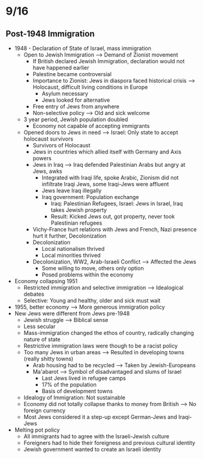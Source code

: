# 9/16
## Post-1948 Immigration
- 1948 - Declaration of State of Israel, mass immigration
	- Open to Jewish Immigration --> Demand of Zionist movement
		- If British declared Jewish Immigration, declaration would not have happened earlier
		- Palestine became controversial
		- Importance to Zionist: Jews in diaspora faced historical crisis --> Holocaust, difficult living conditions in Europe
			- Asylum necessary
			- Jews looked for alternative
		- Free entry of Jews from anywhere
		- Non-selective policy --> Old and sick welcome
	- 3 year period, Jewish population doubled
		- Economy not capable of accepting immigrants
	- Opened doors to Jews in need --> Israel: Only state to accept holocaust survivors
		- Survivors of Holocaust
		- Jews in countries which allied itself with Germany and Axis powers
		- Jews in Iraq --> Iraq defended Palestinian Arabs but angry at Jews, awks
			- Integrated with Iraqi life, spoke Arabic, Zionism did not infiltrate Iraqi Jews, some Iraqi-Jews were affluent 
			- Jews leave Iraq illegally
			- Iraq government: Population exchange 
				- Iraq: Palestinian Refugees, Israel: Jews in Israel, Iraq takes Jewish property
				- Result: Kicked Jews out, got property, never took Palestinian refugees
		- Vichy-France hurt relations with Jews and French, Nazi presence hurt it further, Decolonization
		- Decolonization
			- Local nationalism thrived
			- Local minorities thrived
		- Decolonization, WW2, Arab-Israeli Conflict --> Affected the Jews
			- Some willing to move, others only option
			- Posed problems within the economy
- Economy collapsing 1951
	- Restricted immigration and selective immigration --> Idealogical debates
	- Selective: Young and healthy, older and sick must wait
- 1955, better economy --> More generous immigration policy
- New Jews were different from Jews pre-1948 
	- Jewish struggle --> Biblical sense
	- Less secular
	- Mass-immigration changed the ethos of country, radically changing nature of state
	- Restrictive immigration laws were though to be a racist policy
	- Too many Jews in urban areas --> Resulted in developing towns (really shitty towns)
		- Arab housing had to be recycled --> Taken by Jewish-Europeans
		- Ma'abarot --> Symbol of disadvantaged and slums of Israel
			- Last Jews lived in refugee camps 
			- 17% of the population 
			- Basis of development towns
	- Idealogy of Immigration: Not sustainable
	- Economy did not totally collapse thanks to money from British --> No foreign currency
	- Most Jews considered it a step-up except German-Jews and Iraqi-Jews
- Melting pot policy
	- All immigrants had to agree with the Israeli-Jewish culture
	- Foreigners had to hide their foreigness and previous cultural identity
	- Jewish government wanted to create an Israeli identity
